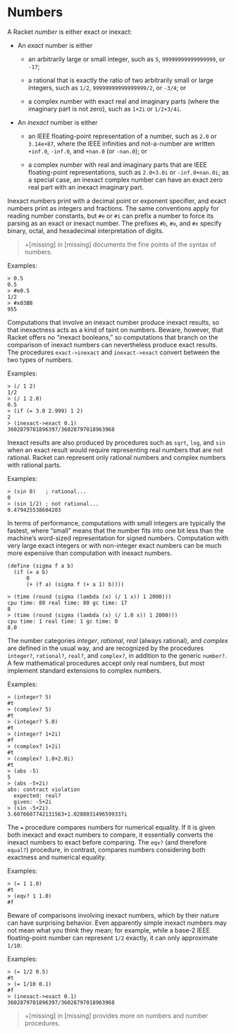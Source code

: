 # Numbers

A Racket _number_ is either exact or inexact:

* An _exact_ number is either

  * an arbitrarily large or small integer, such as `5`,
    `99999999999999999`, or `-17`;

  * a rational that is exactly the ratio of two arbitrarily small or
    large integers, such as `1/2`, `99999999999999999/2`, or `-3/4`; or

  * a complex number with exact real and imaginary parts \(where the
    imaginary part is not zero\), such as `1+2i` or `1/2+3/4i`.

* An _inexact_ number is either

  * an IEEE floating-point representation of a number, such as `2.0` or
    `3.14e+87`, where the IEEE infinities and not-a-number are written
    `+inf.0`, `-inf.0`, and `+nan.0` \(or `-nan.0`\); or

  * a complex number with real and imaginary parts that are IEEE
    floating-point representations, such as `2.0+3.0i` or
    `-inf.0+nan.0i`; as a special case, an inexact complex number can
    have an exact zero real part with an inexact imaginary part.

Inexact numbers print with a decimal point or exponent specifier, and
exact numbers print as integers and fractions.  The same conventions
apply for reading number constants, but `#e` or `#i` can prefix a number
to force its parsing as an exact or inexact number. The prefixes `#b`,
`#o`, and `#x` specify binary, octal, and hexadecimal interpretation of
digits.

> +\[missing\] in \[missing\] documents the fine points of the syntax of
> numbers.

Examples:

```racket
> 0.5   
0.5     
> #e0.5 
1/2     
> #x03BB
955     
```

Computations that involve an inexact number produce inexact results, so
that inexactness acts as a kind of taint on numbers. Beware, however,
that Racket offers no “inexact booleans,” so computations that branch on
the comparison of inexact numbers can nevertheless produce exact
results. The procedures `exact->inexact` and `inexact->exact` convert
between the two types of numbers.

Examples:

```racket
> (/ 1 2)                         
1/2                               
> (/ 1 2.0)                       
0.5                               
> (if (= 3.0 2.999) 1 2)          
2                                 
> (inexact->exact 0.1)            
3602879701896397/36028797018963968
```

Inexact results are also produced by procedures such as `sqrt`, `log`,
and `sin` when an exact result would require representing real numbers
that are not rational. Racket can represent only rational numbers and
complex numbers with rational parts.

Examples:

```racket
> (sin 0)   ; rational...    
0                            
> (sin 1/2) ; not rational...
0.479425538604203            
```

In terms of performance, computations with small integers are typically
the fastest, where “small” means that the number fits into one bit less
than the machine’s word-sized representation for signed numbers.
Computation with very large exact integers or with non-integer exact
numbers can be much more expensive than computation with inexact
numbers.

```racket                                             
(define (sigma f a b)                                 
  (if (= a b)                                         
      0                                               
      (+ (f a) (sigma f (+ a 1) b))))                 
```                                                   
                                                      
```racket                                             
> (time (round (sigma (lambda (x) (/ 1 x)) 1 2000)))  
cpu time: 80 real time: 80 gc time: 17                
8                                                     
> (time (round (sigma (lambda (x) (/ 1.0 x)) 1 2000)))
cpu time: 1 real time: 1 gc time: 0                   
8.0                                                   
```                                                   

The number categories _integer_, _rational_, _real_ \(always rational\),
and _complex_ are defined in the usual way, and are recognized by the
procedures `integer?`, `rational?`, `real?`, and `complex?`, in addition
to the generic `number?`. A few mathematical procedures accept only real
numbers, but most implement standard extensions to complex numbers.

Examples:

```racket
> (integer? 5)                        
#t                                    
> (complex? 5)                        
#t                                    
> (integer? 5.0)                      
#t                                    
> (integer? 1+2i)                     
#f                                    
> (complex? 1+2i)                     
#t                                    
> (complex? 1.0+2.0i)                 
#t                                    
> (abs -5)                            
5                                     
> (abs -5+2i)                         
abs: contract violation               
  expected: real?                     
  given: -5+2i                        
> (sin -5+2i)                         
3.6076607742131563+1.0288031496599337i
```

The `=` procedure compares numbers for numerical equality. If it is
given both inexact and exact numbers to compare, it essentially converts
the inexact numbers to exact before comparing. The `eqv?` \(and
therefore `equal?`\) procedure, in contrast, compares numbers
considering both exactness and numerical equality.

Examples:

```racket
> (= 1 1.0)   
#t            
> (eqv? 1 1.0)
#f            
```

Beware of comparisons involving inexact numbers, which by their nature
can have surprising behavior. Even apparently simple inexact numbers may
not mean what you think they mean; for example, while a base-2 IEEE
floating-point number can represent `1/2` exactly, it can only
approximate `1/10`:

Examples:

```racket
> (= 1/2 0.5)                     
#t                                
> (= 1/10 0.1)                    
#f                                
> (inexact->exact 0.1)            
3602879701896397/36028797018963968
```

> +\[missing\] in \[missing\] provides more on numbers and number
> procedures.
